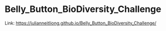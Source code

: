 # Belly_Button_BioDiversity_Challenge


Link: https://julianneitliong.github.io/Belly_Button_BioDiversity_Challenge/
